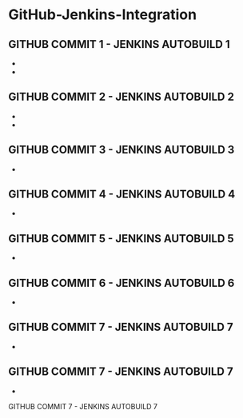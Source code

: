 # GitHub-Jenkins-Integration


GITHUB COMMIT 1 - JENKINS AUTOBUILD 1
-
-
-
GITHUB COMMIT 2 - JENKINS AUTOBUILD 2
-
-
-
GITHUB COMMIT 3 - JENKINS AUTOBUILD 3
-
-
GITHUB COMMIT 4 - JENKINS AUTOBUILD 4
-
-
GITHUB COMMIT 5 - JENKINS AUTOBUILD 5
-
-
GITHUB COMMIT 6 - JENKINS AUTOBUILD 6
-
-
GITHUB COMMIT 7 - JENKINS AUTOBUILD 7
-
-
GITHUB COMMIT 7 - JENKINS AUTOBUILD 7
-
-
GITHUB COMMIT 7 - JENKINS AUTOBUILD 7
